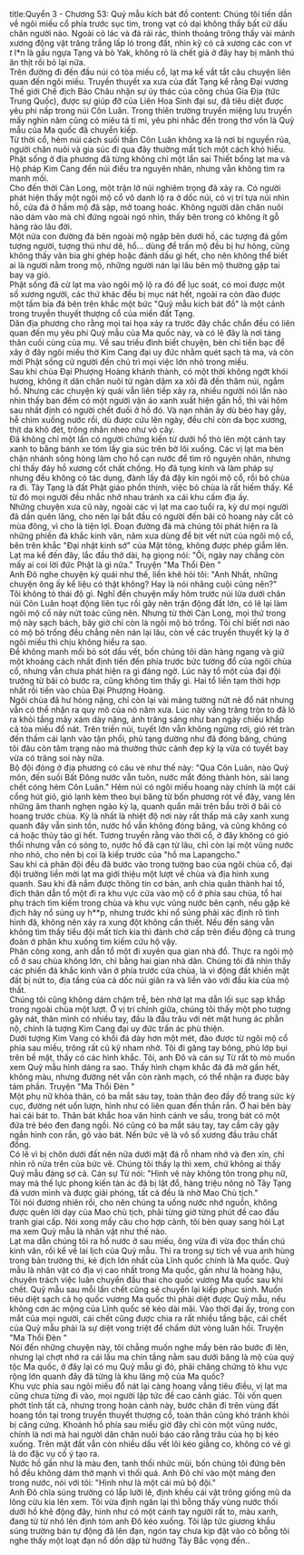title:Quyển 3 - Chương 53: Quỷ mẫu kích bát đồ
content:
Chúng tôi tiến dần về ngôi miếu cổ phía trước sục tìm, trong vạt cỏ dại không thấy bất cứ dấu chân người nào. Ngoài cỏ lác và đá rải rác, thỉnh thoảng trông thấy vài mảnh xương động vật trăng trắng lấp ló trong đất, nhìn kỹ có cả xương các con v*t t* l*n là gấu ngựa Tạng và bò Yak, không rõ là chết già ở đây hay bị mãnh thú ăn thịt rồi bỏ lại nữa.<br>Trên đường đi đến đầu núi có tòa miếu cổ, lạt ma kể vắt tắt câu chuyện liên quan đến ngôi miếu. Truyền thuyết xa xưa của đất Tạng kể rằng Đại vương Thế giới Chế địch Bảo Châu nhận sự ủy thác của công chúa Gia Địa (tức Trung Quốc), được sự giúp đỡ của Liên Hoa Sinh đại sư, đã tiêu diệt được yêu phi nấp trong núi Côn Luân. Trong thiên trường truyền miệng lưu truyền mấy nghìn năm cũng có miêu tả tỉ mỉ, yêu phi nhắc đến trong thơ vốn là Quỷ mẫu của Ma quốc đã chuyển kiếp.<br>Từ thời cổ, hẻm núi cách suối thần Côn Luân không xa là nơi bị nguyền rủa, người chăn nuôi và gia súc đi qua đây thường mất tích một cách khó hiểu. Phật sống ở địa phương đã từng không chỉ một lần sai Thiết bổng lạt ma và Hộ pháp Kim Cang đến núi điều tra nguyên nhân, nhưng vẫn không tìm ra manh mối.<br>Cho đến thời Càn Long, một trận lở núi nghiêm trọng đã xảy ra. Có người phát hiện thấy một ngôi mộ cổ vô danh lộ ra ở dốc núi, có vị trí tựa núi nhìn hồ, cửa đá ở hầm mộ đã sập, mở toang hoác. Không người dân chăn nuôi nào dám vào mà chỉ đứng ngoài ngó nhìn, thấy bên trong có không ít gỗ hàng rào lâu đời.<br>Một nửa con đường đá bên ngoài mộ ngập bên dưới hồ, các tượng đá gồm tượng người, tượng thú như dê, hổ... dùng để trấn mộ đều bị hư hỏng, cũng không thấy văn bia ghi ghép hoặc đánh dấu gì hết, cho nên không thể biết ai là người nằm trong mộ, những người nán lại lâu bên mộ thường gặp tai bay vạ gió.<br>Phật sống đã cử lạt ma vào ngôi mộ lộ ra đó để lục soát, có moi được một số xương người, các thứ khác đều bị mục nát hết, ngoài ra còn đào được một tấm bia đá bên trên khắc một bức "Quỷ mẫu kích bát đồ" là một cảnh trong truyền thuyết thượng cổ của miền đất Tạng.<br>Dân địa phương cho rằng mọi tai họa xảy ra trước đây chắc chắn đều có liên quan đến mụ yêu phi Quỷ mẫu của Ma quốc này, và có lẽ đây là nơi táng thân cuối cùng của mụ. Về sau triều đình biết chuyện, bèn chi tiền bạc để xây ở đây ngôi miếu thờ Kim Cang đại uy đức nhằm quét sạch tà ma, và còn mời Phật sống cử người đến chủ trì mọi việc lớn nhỏ trong miếu.<br>Sau khi chùa Đại Phượng Hoàng khánh thành, có một thời không ngớt khói hương, không ít dân chăn nuôi từ ngàn dặm xa xôi đã đến thăm núi, ngắm hồ. Nhưng các chuyện kỳ quái vẫn liên tiếp xảy ra, nhiều người nói lần nào nhìn thấy ban đếm có một người vận áo xanh xuất hiện gần hồ, thì vài hôm sau nhất định có người chết đuối ở hồ đó. Và nạn nhân ấy dù béo hay gầy, hễ chìm xuống nước rồi, dù được cứu lên ngày, đều chỉ còn da bọc xương, thịt da khô đét, trông nhăn nheo như vỏ cây.<br>Đã không chỉ một lần có người chứng kiến từ dưới hồ thò lên một cánh tay xanh to bằng bánh xe tóm lấy gia súc trên bờ lôi xuống. Các vị lạt ma bèn chặn nhánh sông hòng làm cho hồ cạn nước để tìm rõ nguyên nhân, nhưng chỉ thấy đáy hồ xương cốt chất chồng. Họ đã tụng kinh và làm pháp sự nhưng đều không có tác dụng, đành lấy đá đậy kín ngôi mộ cổ, rồi bỏ chùa ra đi. Tây Tạng là đất Phật giáo phồn thịnh, việc bỏ chùa là rất hiếm thấy. Kể từ đó mọi người đều nhắc nhở nhau tránh xa cái khu cấm địa ấy.<br>Những chuyện xưa cũ này, ngoài các vị lạt ma cao tuổi ra, kỳ dư mọi người đã dần quên lãng, cho nên lại bắt đầu có người đến bãi cỏ hoang này cắt cỏ mùa đông, vì cho là tiện lợi. Đoạn đường đá mà chúng tôi phát hiện ra là những phiến đá khắc kinh văn, năm xưa dùng để bịt vết nứt của ngôi mộ cổ, bên trên khắc "Đại nhật kinh sớ" của Mật tông, không được phép giẫm lên. Lạt ma kể đến đây, lắc đầu thở dài, hạ giọng nói: "Ôi, ngày nay chẳng còn mấy ai coi lời đức Phật là gì nữa." Truyện "Ma Thổi Đèn " <br>Anh Đô nghe chuyện kỳ quái như thế, liền khẽ hỏi tôi: "Anh Nhất, những chuyện ông ấy kể liệu có thật không? Hay là nói nhăng cuội cũng nên?"<br>Tôi không tỏ thái độ gì. Nghĩ đến chuyện mấy hôm trước núi lửa dưới chân núi Côn Luân hoạt động liên tục rồi gây nên trận động đất lớn, có lẽ lại làm ngôi mộ cổ này nứt toác cũng nên. Nhưng từ thời Càn Long, mọi thứ trong mộ này sạch bách, bây giờ chỉ còn là ngôi mộ bỏ trống. Tôi chỉ biết nơi nào có mộ bỏ trống đều chẳng nên nán lại lâu, còn về các truyền thuyết kỳ lạ ở ngôi miếu thì chịu không hiểu ra sao.<br>Để không manh mối bỏ sót dấu vết, bốn chúng tôi dàn hàng ngang và giữ một khoảng cách nhất định tiến đến phía trước bức tường đổ của ngôi chùa cổ, nhưng vẫn chưa phát hiện ra gì đáng ngờ. Lúc này tổ một của đại đội trưởng từ bãi cỏ bước ra, cũng không tìm thấy gì. Hai tổ liền tạm thời hợp nhất rồi tiến vào chùa Đại Phượng Hoàng.<br>Ngôi chùa đã hư hỏng nặng, chỉ còn lại vài mảng tường nứt nẻ đổ nát nhưng vẫn có thể nhận ra quy mô của nó năm xưa. Lúc này vầng trăng tròn to đã ló ra khỏi tầng mây xám dày nặng, ánh trăng sáng như ban ngày chiếu khắp cả tòa miếu đổ nát. Trên triền núi, tuyết lớn vẫn không ngừng rơi, gió rét tràn đến thấm cái lạnh vào tận phổi, phủ tạng dường như đã đóng băng, chúng tôi đâu còn tâm trạng nào mà thưởng thức cảnh đẹp kỳ lạ vừa có tuyết bay vừa có trăng soi này nữa.<br>Bộ đội đóng ở địa phương có câu vè như thế này: "Qua Côn Luân, nào Quỷ môn, đến suối Bất Đông nước vẫn tuôn, nước mắt đóng thành hòn, sài lang chết cóng hẻm Côn Luân." Hẻm núi có ngôi miếu hoang này chính là một cái cổng hút gió, gió lạnh kèm theo bụi băng từ bốn phương rót về đây, vang lên những âm thanh nghẹn ngào kỳ lạ, quanh quẩn mãi trên bầu trời ở bãi cỏ hoang trước chùa. Kỳ là nhất là nhiệt độ nơi này rất thấp mà cây xanh xung quanh đây vẫn sinh tồn, nước hồ vẫn không đóng băng, và cũng không có cá hoặc thủy tảo gì hết. Tương truyền rằng vào thời cổ, ở đây không có gió thổi nhưng vẫn có sóng to, nước hồ đã cạn từ lâu, chỉ còn lại một vũng nước nho nhỏ, cho nên bị coi là kiếp trước của "hồ ma Lapangcho."<br>Sau khi cả phân đội đều đã bước vào trong tường bao của ngôi chùa cổ, đại đội trưởng liền mời lạt ma giới thiệu một lượt về chùa và địa hình xung quanh. Sau khi đã nắm được thông tin cơ bản, anh chia quân thành hai tổ, đích thân dẫn tổ một đi ra khu vực cửa vào mộ cổ ở phía sau chùa, tổ hai phụ trách tìm kiếm trong chùa và khu vực vũng nước bên cạnh, nếu gặp kẻ địch hãy nổ súng uy h**p, nhưng trước khi nổ súng phải xác định rõ tình hình đã, không nên xảy ra xung đột không cần thiết. Nếu đến sáng vẫn không tìm thấy tiểu đội mất tích kia thì đành chờ cấp trên điều động cả trung đoàn ở phân khu xuống tìm kiếm cứu hộ vậy.<br>Phân công xong, anh dẫn tổ một đi xuyên qua gian nhà đổ. Thực ra ngôi mộ cổ ở sau chùa không lớn, chỉ bằng hai gian nhà dân. Chúng tôi đã nhìn thấy các phiến đá khắc kinh văn ở phía trước cửa chùa, là vì động đất khiến mặt đất bị nứt to, địa tầng của cả dốc núi giãn ra và liền vào với đầu kia của mộ thất.<br>Chúng tôi cũng không dám chậm trễ, bèn nhờ lạt ma dẫn lối sục sạp khắp trong ngoài chùa một lượt. Ở vị trí chính giữa, chúng tôi thấy một pho tượng gãy nát, thân mình có nhiều tay, đầu là đầu trâu với nét mặt hung ác phẫn nộ, chính là tượng Kim Cang đại uy đức trấn ác phù thiện.<br>Dưới tượng Kim Vang có khối đá dày hơn một mét, đào được từ ngôi mộ cổ phía sau miếu, trông rất cũ kỹ nham nhở. Tôi đi găng tay bông, phủ lớp bụi trên bề mặt, thấy có các hình khắc. Tôi, anh Đô và cán sự Từ rất tò mò muốn xem Quỷ mẫu hình dáng ra sao. Thấy hình chạm khắc đá đã mờ gần hết, không màu, nhưng đường nét vẫn còn rành mạch, có thể nhận ra được bảy tám phần. Truyện "Ma Thổi Đèn " <br>Một phụ nữ khỏa thân, có ba mắt sáu tay, toàn thân đeo đầy đồ trang sức kỳ cục, đường nét uốn lượn, hình như có liên quan đến thần rắn. Ở hai bên bày hai cái bát to. Thân bát khắc hoa văn hình cánh ve sầu, trong bát có một đứa trẻ béo đen đang ngồi. Nó cũng có ba mắt sáu tay, tay cầm cây gậy ngắn hình con rắn, gõ vào bát. Nền bức vẽ là vô số xương đầu trâu chất đống.<br>Có lẽ vì bị chôn dưới đất nên nửa dưới mặt đá rỗ nham nhở và đen xỉn, chỉ nhìn rõ nửa trên của bức vẽ. Chúng tôi thấy lạ thì xem, chứ không ai thấy Quỷ mẫu đáng sợ cả. Cán sự Từ nói: "Hình vẽ này không tôn trong phụ nữ, may mà thế lực phong kiến tàn ác đã bị lật đổ, hàng triệu nông nô Tây Tạng đã vươn mình và được giải phóng, tất cả đều là nhờ Mao Chủ tịch."<br>Tôi nói đương nhiên rồi, cho nên chúng ta uống nước nhớ nguồn, không được quên lời dạy của Mao chủ tịch, phải từng giờ từng phút đề cao đấu tranh giai cấp. Nói xong mấy câu cho hợp cảnh, tôi bèn quay sang hỏi Lạt ma xem Quỷ mẫu là nhân vật như thế nào.<br>Lạt ma dẫn chúng tôi ra hồ nước ở sau miếu, ông vừa đi vừa đọc thần chú kinh văn, rồi kể về lai lịch của Quỷ mẫu. Thì ra trong sự tích về vua anh hùng trong bản trường thi, kẻ địch lớn nhất của Lĩnh quốc chính là Ma quốc. Quỷ mẫu là nhân vật có địa vị cao nhất trong Ma quốc, gần như là hoàng hậu, chuyên trách việc luân chuyển đầu thai cho quốc vương Ma quốc sau khi chết. Quỷ mẫu sau mỗi lần chết cũng sẽ chuyển lại kiếp phục sinh. Muốn tiêu diệt sạch cả họ quốc vương Ma quốc thì phải diệt được Quỷ mẫu, nếu không cơn ác mộng của Lĩnh quốc sẽ kéo dài mãi. Vào thời đại ấy, trong con mắt của mọi người, cái chết cũng được chia ra rất nhiều tầng bậc, cái chết của Quỷ mẫu phải là sự diệt vong triệt để chấm dứt vòng luân hồi. Truyện "Ma Thổi Đèn " <br>Nói đến những chuyện này, tôi chẳng muốn nghe mấy bèn rảo bước đi lên, nhưng lại chợt nhớ ra cái lầu ma chín tầng nằm sau dưới băng là mộ của quý tộc Ma quốc, ở đây lại có mụ Quỷ mẫu gì đó, phải chăng chứng tỏ khu vực rộng lớn quanh đây đã từng là khu lăng mộ của Ma quốc?<br>Khu vực phía sau ngôi miếu đổ nát lại càng hoang vắng tiêu điều, vị lạt ma cũng chưa từng đi vào, mọi người lập tức đề cao cảnh giác. Tôi vốn quen phớt tỉnh tất cả, nhưng trong hoàn cảnh này, bước chân đi trên vùng đất hoang tồn tại trong truyền thuyết thượng cổ, toàn thân cũng khó tránh khỏi bị căng cứng. Khoảnh hồ phía sau miếu giờ đây chỉ còn một vũng nước, chính là nơi mà hai người dân chăn nuôi báo cáo rằng trâu của họ bị kéo xuống. Trên mặt đất vẫn còn nhiều dấu vết lôi kéo giằng co, không có vẻ gì là do đặc vụ cố ý tạo ra.<br>Nước hồ gần như là màu đen, tanh thối nhức mũi, bốn chúng tôi đứng bên hồ đều không dám thở mạnh vì thối quá. Anh Đô chỉ vào một mảng đen trong nước, nói với tôi: "Hình như là một cái mũ bộ đội."<br>Anh Đô chĩa súng trường có lắp lưỡi lê, định khều cái vật trông giống mũ da lông cừu kia lên xem. Tôi vừa định ngăn lại thì bỗng thấy vùng nước thối dưới hồ khẽ động đây, hình như có một cánh tay người rất to, màu xanh, đang từ từ nhô lên định tóm anh Đô kéo xuống. Tôi lập tức giương khẩu súng trường bán tự động đã lên đạn, ngón tay chưa kịp đặt vào cò bỗng tôi nghe thấy một loạt đạn nổ dồn dập từ hướng Tây Bắc vọng đến..